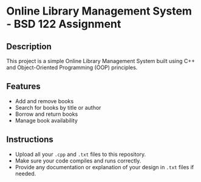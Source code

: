 
# Online Library Management System - BSD 122 Assignment

## Description
This project is a simple Online Library Management System built using C++ and Object-Oriented Programming (OOP) principles.

## Features
- Add and remove books
- Search for books by title or author
- Borrow and return books
- Manage book availability

## Instructions
- Upload all your `.cpp` and `.txt` files to this repository.
- Make sure your code compiles and runs correctly.
- Provide any documentation or explanation of your design in `.txt` files if needed.

